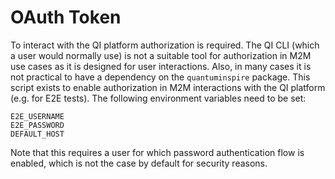 # OAuth Token

To interact with the QI platform authorization is required. The QI CLI (which a user would normally use) is not a suitable tool for authorization in M2M use cases as it is designed for user interactions. Also, in many cases it is not practical to have a dependency on the `quantuminspire` package. This script exists to enable authorization in M2M interactions with the QI platform (e.g. for E2E tests). The following environment variables need to be set:

```
E2E_USERNAME
E2E_PASSWORD
DEFAULT_HOST
```

Note that this requires a user for which password authentication flow is enabled, which is not the case by default for security reasons.
